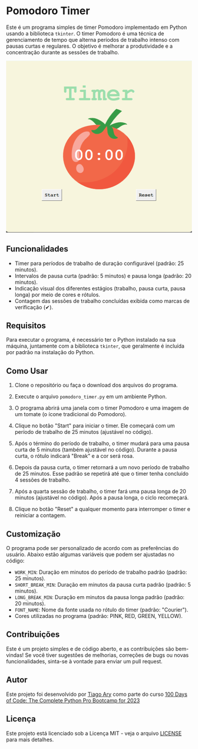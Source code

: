 # Pomodoro Timer

Este é um programa simples de timer Pomodoro implementado em Python usando a biblioteca `tkinter`. O timer Pomodoro é uma técnica de gerenciamento de tempo que alterna períodos de trabalho intenso com pausas curtas e regulares. O objetivo é melhorar a produtividade e a concentração durante as sessões de trabalho.

![Pomodoro Timer Screenshot](pomodoro-timer/pomodoro_screenshot.png)

## Funcionalidades

- Timer para períodos de trabalho de duração configurável (padrão: 25 minutos).
- Intervalos de pausa curta (padrão: 5 minutos) e pausa longa (padrão: 20 minutos).
- Indicação visual dos diferentes estágios (trabalho, pausa curta, pausa longa) por meio de cores e rótulos.
- Contagem das sessões de trabalho concluídas exibida como marcas de verificação (✔).

## Requisitos

Para executar o programa, é necessário ter o Python instalado na sua máquina, juntamente com a biblioteca `tkinter`, que geralmente é incluída por padrão na instalação do Python.

## Como Usar

1. Clone o repositório ou faça o download dos arquivos do programa.

2. Execute o arquivo `pomodoro_timer.py` em um ambiente Python.

3. O programa abrirá uma janela com o timer Pomodoro e uma imagem de um tomate (o ícone tradicional do Pomodoro).

4. Clique no botão "Start" para iniciar o timer. Ele começará com um período de trabalho de 25 minutos (ajustável no código).

5. Após o término do período de trabalho, o timer mudará para uma pausa curta de 5 minutos (também ajustável no código). Durante a pausa curta, o rótulo indicará "Break" e a cor será rosa.

6. Depois da pausa curta, o timer retornará a um novo período de trabalho de 25 minutos. Esse padrão se repetirá até que o timer tenha concluído 4 sessões de trabalho.

7. Após a quarta sessão de trabalho, o timer fará uma pausa longa de 20 minutos (ajustável no código). Após a pausa longa, o ciclo recomeçará.

8. Clique no botão "Reset" a qualquer momento para interromper o timer e reiniciar a contagem.

## Customização

O programa pode ser personalizado de acordo com as preferências do usuário. Abaixo estão algumas variáveis que podem ser ajustadas no código:

- `WORK_MIN`: Duração em minutos do período de trabalho padrão (padrão: 25 minutos).
- `SHORT_BREAK_MIN`: Duração em minutos da pausa curta padrão (padrão: 5 minutos).
- `LONG_BREAK_MIN`: Duração em minutos da pausa longa padrão (padrão: 20 minutos).
- `FONT_NAME`: Nome da fonte usada no rótulo do timer (padrão: "Courier").
- Cores utilizadas no programa (padrão: PINK, RED, GREEN, YELLOW).

## Contribuições

Este é um projeto simples e de código aberto, e as contribuições são bem-vindas! Se você tiver sugestões de melhorias, correções de bugs ou novas funcionalidades, sinta-se à vontade para enviar um pull request.

## Autor

Este projeto foi desenvolvido por [Tiago Ary](https://github.com/seu-usuario-github) como parte do curso [100 Days of Code: The Complete Python Pro Bootcamp for 2023](https://www.udemy.com/course/100-days-of-code/)

## Licença

Este projeto está licenciado sob a Licença MIT - veja o arquivo [LICENSE](LICENSE) para mais detalhes.
